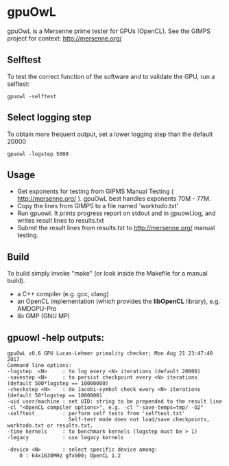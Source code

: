 # gpuOwL
gpuOwL is a Mersenne prime tester for GPUs (OpenCL).
See the GIMPS project for context: http://mersenne.org/

## Selftest
To test the correct function of the software and to validate the GPU, run a selftest:
```
gpuowl -selftest
```

## Select logging step
To obtain more frequent output, set a lower logging step than the default 20000
```
gpuowl -logstep 5000
```

## Usage
* Get exponents for testing from GIPMS Manual Testing ( http://mersenne.org/ ). gpuOwL best handles exponents 70M - 77M.
* Copy the lines from GIMPS to a file named 'worktodo.txt'
* Run gpuowl. It prints progress report on stdout and in gpuowl.log, and writes result lines to results.txt
* Submit the result lines from results.txt to http://mersenne.org/ manual testing.


## Build
To build simply invoke "make" (or look inside the Makefile for a manual build).

* a C++ compiler (e.g. gcc, clang)
* an OpenCL implementation (which provides the **libOpenCL** library), e.g. AMDGPU-Pro
* lib GMP (GNU MP)

## gpuowl -help outputs:

```
gpuOwL v0.6 GPU Lucas-Lehmer primality checker; Mon Aug 21 23:47:40 2017
Command line options:
-logstep  <N>     : to log every <N> iterations (default 20000)
-savestep <N>     : to persist checkpoint every <N> iterations (default 500*logstep == 10000000)
-checkstep <N>    : do Jacobi-symbol check every <N> iterations (default 50*logstep == 1000000)
-uid user/machine : set UID: string to be prepended to the result line
-cl "<OpenCL compiler options>", e.g. -cl "-save-temps=tmp/ -O2"
-selftest         : perform self tests from 'selftest.txt'
                    Self-test mode does not load/save checkpoints, worktodo.txt or results.txt.
-time kernels     : to benchmark kernels (logstep must be > 1)
-legacy           : use legacy kernels

-device <N>       : select specific device among:
    0 : 64x1630MHz gfx900; OpenCL 1.2
```
